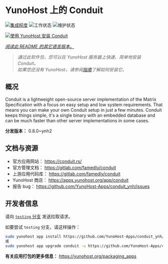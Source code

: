 <!--
注意：此 README 由 <https://github.com/YunoHost/apps/tree/master/tools/readme_generator> 自动生成
请勿手动编辑。
-->

# YunoHost 上的 Conduit

[![集成程度](https://dash.yunohost.org/integration/conduit.svg)](https://ci-apps.yunohost.org/ci/apps/conduit/) ![工作状态](https://ci-apps.yunohost.org/ci/badges/conduit.status.svg) ![维护状态](https://ci-apps.yunohost.org/ci/badges/conduit.maintain.svg)

[![使用 YunoHost 安装 Conduit](https://install-app.yunohost.org/install-with-yunohost.svg)](https://install-app.yunohost.org/?app=conduit)

*[阅读此 README 的其它语言版本。](./ALL_README.md)*

> *通过此软件包，您可以在 YunoHost 服务器上快速、简单地安装 Conduit。*  
> *如果您还没有 YunoHost，请参阅[指南](https://yunohost.org/install)了解如何安装它。*

## 概况

Conduit is a lightweight open-source server implementation of the Matrix Specification with a focus on easy setup and low system requirements. That means you can make your own Conduit setup in just a few minutes.
Conduit keeps things simple, it's a single binary with an embedded database and can be much faster than other server implementations in some cases.

**分发版本：** 0.8.0~ynh2
## 文档与资源

- 官方应用网站： <https://conduit.rs/>
- 官方管理文档： <https://gitlab.com/famedly/conduit>
- 上游应用代码库： <https://gitlab.com/famedly/conduit>
- YunoHost 商店： <https://apps.yunohost.org/app/conduit>
- 报告 bug： <https://github.com/YunoHost-Apps/conduit_ynh/issues>

## 开发者信息

请向 [`testing` 分支](https://github.com/YunoHost-Apps/conduit_ynh/tree/testing) 发送拉取请求。

如要尝试 `testing` 分支，请这样操作：

```bash
sudo yunohost app install https://github.com/YunoHost-Apps/conduit_ynh/tree/testing --debug
或
sudo yunohost app upgrade conduit -u https://github.com/YunoHost-Apps/conduit_ynh/tree/testing --debug
```

**有关应用打包的更多信息：** <https://yunohost.org/packaging_apps>
